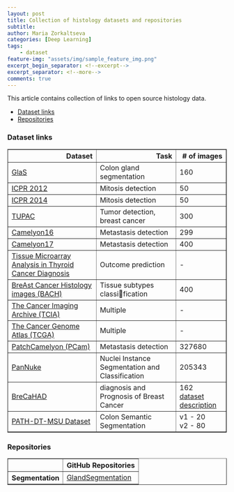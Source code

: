 ```yaml
---
layout: post
title: Collection of histology datasets and repositories
subtitle: 
author: Maria Zorkaltseva
categories: [Deep Learning]
tags: 
    - dataset
feature-img: "assets/img/sample_feature_img.png"
excerpt_begin_separator: <!--excerpt-->
excerpt_separator: <!--more-->
comments: true
---
```


<!--excerpt-->
This article contains collection of links to open source histology data.
<!--more-->

<!-- TOC -->

- [Dataset links](#dataset-links)
- [Repositories](#repositories)

<!-- /TOC -->

### Dataset links

<div>
<table border="1">
  <thead>
    <tr style="text-align: right;">
      <th>Dataset</th>
      <th>Task</th>
      <th># of images</th>
    </tr>
  </thead>
  <tbody>
    <tr>
      <td><a href="https://warwick.ac.uk/fac/sci/dcs/research/tia/glascontest/download/" target="_blank">GlaS</a></td>
      <td>Colon gland segmentation</td>
      <td>160</td>
    </tr>
    <tr>
      <td><a href="http://ludo17.free.fr/mitos_2012/index.html" target="_blank">ICPR 2012</a></td>
      <td>Mitosis detection</td>
      <td>50</td>
    </tr>
    <tr>
      <td><a href="https://mitos-atypia-14.grand-challenge.org/" target="_blank">ICPR 2014</a></td>
      <td>Mitosis detection</td>
      <td>50</td>
    </tr>
    <tr>
      <td><a href="http://tupac.tue-image.nl/" target="_blank">TUPAC</a></td>
      <td>Tumor detection, breast cancer</td>
      <td>300</td>
    </tr>
    <tr>
      <td><a href="https://camelyon16.grand-challenge.org/Home/" target="_blank">Camelyon16</a></td>
      <td>Metastasis detection</td>
      <td>299</td>
    </tr>
    <tr>
      <td><a href="https://camelyon17.grand-challenge.org/Home/" target="_blank">Camelyon17</a></td>
      <td>Metastasis detection</td>
      <td>400</td>
    </tr>
    <tr>
      <td><a href="http://www-o.ntust.edu.tw/~cvmi/ISBI2017/" target="_blank">Tissue Microarray Analysis in Thyroid Cancer Diagnosis</a></td>
      <td>Outcome prediction</td>
      <td>-</td>
    </tr>
    <tr>
      <td><a href="https://zenodo.org/record/3632035#.X5cdE9AzbIU" target="_blank">BreAst Cancer Histology images (BACH)</a></td>
      <td>Tissue subtypes classification</td>
      <td>400</td>
    </tr>
    <tr>
      <td><a href="https://www.cancerimagingarchive.net/" target="_blank">The Cancer Imaging Archive (TCIA)</a></td>
      <td>Multiple</td>
      <td>-</td>
    </tr>
        <tr>
      <td><a href="https://www.cancer.gov/about-nci/organization/ccg/research/structural-genomics/tcga" target="_blank">The Cancer Genome Atlas (TCGA)</a></td>
      <td>Multiple</td>
      <td>-</td>
    </tr>
    <tr>
      <td><a href="https://www.kaggle.com/c/histopathologic-cancer-detection" target="_blank">PatchCamelyon (PCam)</a></td>
      <td>Metastasis detection</td>
      <td>327680</td>
    </tr>
    <tr>
      <td><a href="https://jgamper.github.io/PanNukeDataset/" target="_blank">PanNuke</a></td>
      <td>Nuclei Instance Segmentation and Classification</td>
      <td>205343</td>
    </tr>
    <tr>
      <td><a href="https://figshare.com/articles/BreCaHAD_A_Dataset_for_Breast_Cancer_Histopathological_Annotation_and_Diagnosis/7379186" target="_blank">BreCaHAD</a></td>
      <td>diagnosis and Prognosis of Breast Cancer</td>
      <td>162<br><a href="https://bmcresnotes.biomedcentral.com/articles/10.1186/s13104-019-4121-7" target="_blank">dataset description</a></td>
    </tr>
    <tr>
      <td><a href="https://imaging.cs.msu.ru/en/research/histology/path-dt-msu" target="_blank">PATH-DT-MSU Dataset</a></td>
      <td>Colon Semantic Segmentation</td>
      <td>v1 - 20<br>v2 - 80</td>
    </tr>
  </tbody>
</table>
</div>

### Repositories

<div>
<table border="1">
  <thead>
    <tr style="text-align: right;">
      <th></th>
      <th>GitHub Repositories</th>
    </tr>
  </thead>
  <tbody>
    <tr>
      <th>Segmentation</th>
      <td><a href="https://github.com/gaudetcj/GlandSegmentation" target="_blank">GlandSegmentation</a></td>
    </tr>
  </tbody>
</table>
</div>
